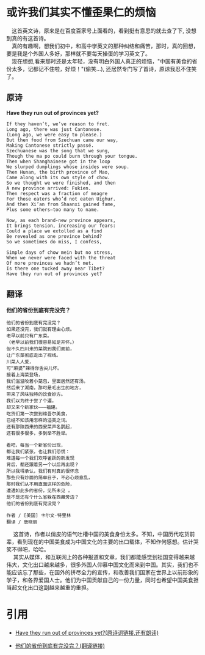 # 或许我们其实不懂歪果仁的烦恼

<p class="verse">

&ensp;&ensp;这首英文诗，原来是在百度百家号上面看的，看到挺有意思的就去查了下, 没想到真的有这首诗。<br/>
&ensp;&ensp;真的有趣啊，想我们初中，和高中学英文的那种纠结和痛苦，那时，真的回想，要是我是个外国人多好，那样就不要每天操蛋的学习英文了。<br/>
&ensp;&ensp;现在想想,看来那时还是太年轻，没有明白外国人真正的烦恼，"中国有美食的省份太多，记都记不住啦，好烦！"(偷笑&#x2026;), 还居然专门写了首诗，原谅我忍不住笑了。
</p>


## 原诗

**Have they run out of provinces yet?**

```example
If they haven’t, we’ve reason to fret. 
Long ago, there was just Cantonese. 
(Long ago, we were easy to please.) 
But then food from Szechuan came our way, 
Making Cantonese strictly passé. 
Szechuanese was the song that we sung, 
Though the ma po could burn through your tongue.
Then when Shanghainese got in the loop
We slurped dumplings whose insides were soup.
Then Hunan, the birth province of Mao,
Came along with its own style of chow.
So we thought we were finished, and then
A new province arrived: Fukien.
Then respect was a fraction of meagre
For those eaters who’d not eaten Uighur.
And then Xi’an from Shaanxi gained fame,
Plus some others—too many to name.

Now, as each brand-new province appears,
It brings tension, increasing our fears:
Could a place we extolled as a find
Be revealed as one province behind?
So we sometimes do miss, I confess,

Simple days of chow mein but no stress,
When we never were faced with the threat
Of more provinces we hadn’t met.
Is there one tucked away near Tibet?
Have they run out of provinces yet?
```


## 翻译

**他们的省份到底有完没完？**

```example
他们的省份到底有完没完？ 
如果还没完，我们就有理由心烦。
老早以前只有广东菜。 
（老早以前我们很容易知足开怀。） 
但不久四川来的菜跳到我们面前， 
让广东菜彻底走出了视线。 
川菜人人爱， 
可“麻婆”辣得你舌尖儿坏。 
接着上海菜登场， 
我们滋滋咬着小笼包，里面居然还有汤。 
然后来了湖南，那可是毛出生的地方， 
带来了风味独特的饮食妙方。 
我们以为终于尝了个遍， 
却又来个新家伙———福建。 
吃货们第一次尝到维吾尔美食，
已经不知该用怎样的溢美之词。 
还有那陕西来的西安菜声名鹊起， 
还有很多很多，多到举不胜举。 

看吧，每当一个新省份出现， 
都让我们紧张，也让我们恐慌： 
难道每一个我们欢呼雀跃的新发现 
背后，都还跟着另一个以后再出现？ 
所以我得承认，我们有时真的很怀念 
那些只有炒面的简单日子，不必心烦意乱， 
那时我们从不用直面这样的危险， 
遭遇如此多的省份，见所未见 。 
是不是还有个什么省躲在西藏旁边？ 
他们的省份到底有完没完？ 

作者 / [美国] 卡尔文·特里林 
翻译 / 唐晓丽
```

<p class="verse">

&ensp;&ensp; 这首诗，作者以俏皮的语气吐槽中国的美食身份太多。不知，中国历代吃货前辈，看到现在的中国美食成为中国文化的主要的出口载体，不知作何感想。估计哭笑不得吧，哈哈。<br/>
&ensp;&ensp; 其实从媒体，和互联网上的各种报道和文章，我们都能感觉到祖国变得越来越伟大，文化出口越来越多，很多外国人仰慕中国文化而来到中国。其实，我们也不能应该忘了那些，在国外的拼尽全力的宣传，和改善我们国家在世界上以前形象的学子，和各界爱国人士。他们为中国贡献自己的一份力量，同时也希望中国美食担当起文化出口这副越来越重的重担。
</p>


# 引用

-   [Have they run out of provinces yet?(原诗词链接,还有朗读)](http://www.newyorker.com/magazine/2016/04/04/have-they-run-out-of-provinces-yet-by-calvin-trillin)

-   [他们的省份到底有完没完？(翻译链接)](http://www.bedtimepoem.com/?p=7755)
